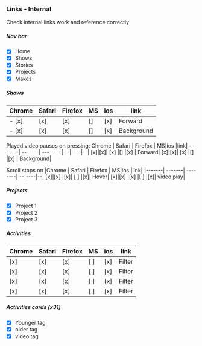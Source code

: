 ### Links - Internal

Check internal links work and reference correctly

##### Nav bar

- [x] Home
- [x] Shows
- [x] Stories
- [x] Projects
- [x] Makes

##### Shows

| Chrome | Safari | Firefox | MS  | ios | link       |
| ------ | ------ | ------- | --- | --- | ---------- |
| - [x]  | [x]    | [x]      | []  | [x] | Forward    |
| - [x]  | [x]    | [x]      | []  | [x] | Background |

Played video pauses on pressing:
Chrome | Safari | Firefox | MS|ios |link|
-------| -------| --------| --|----|--|
[x]|[x]| [x] |[] |[x] | Forward|
[x]|[x]| [x] |[] |[x] | Background|

Scroll stops on
|Chrome | Safari | Firefox | MS|ios |link|
|-------| -------| --------| --|----|--|
[x]|[x] |[x]| [ ]  |[x]| Hover|
[x]|[x] |[x] |[ ] |[x]| video play|

##### Projects

- [x] Project 1
- [x] Project 2
- [x] Project 3

##### Activities

| Chrome | Safari | Firefox | MS  | ios | link   |
| ------ | ------ | ------- | --- | --- | ------ |
| [x]    | [x]    | [x]      | [ ] | [x] | Filter |
| [x]    | [x]    | [x]      | [ ] | [x] | Filter |
| [x]    | [x]    | [x]      | [ ] | [x] | Filter |
| [x]    | [x]    | [x]      | [ ] | [x] | Filter |

##### Activities cards (x31)

- [x] Younger tag
- [x] older tag
- [x] video tag
